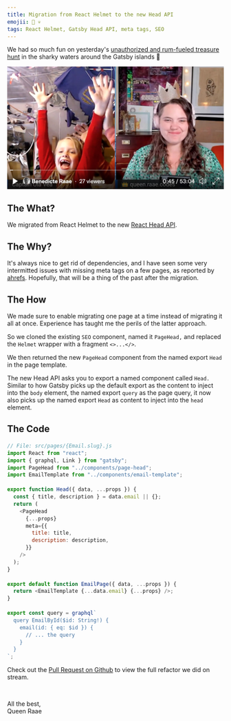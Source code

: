 ```yaml
---
title: Migration from React Helmet to the new Head API
emojii: 👤 💀
tags: React Helmet, Gatsby Head API, meta tags, SEO
---
```


We had so much fun on yesterday's [unauthorized and rum-fueled treasure hunt](https://youtu.be/Zyeuj7I7A50) in the sharky waters around the Gatsby islands 🎉

[![Stream Screendump](./screendump.jpg)](https://youtu.be/Zyeuj7I7A50)

## The What?

We migrated from React Helmet to the new [React Head API](https://www.gatsbyjs.com/docs/reference/built-in-components/gatsby-head/).

## The Why?

It's always nice to get rid of dependencies, and I have seen some very intermitted issues with missing meta tags on a few pages, as reported by [ahrefs](https://ahrefs.com/). Hopefully, that will be a thing of the past after the migration.

## The How

We made sure to enable migrating one page at a time instead of migrating it all at once. Experience has taught me the perils of the latter approach.

So we cloned the existing `SEO` component, named it `PageHead,` and replaced the `Helmet` wrapper with a fragment `<>...</>`.

We then returned the new `PageHead` component from the named export `Head` in the page template.

The new Head API asks you to export a named component called `Head.` Similar to how Gatsby picks up the default export as the content to inject into the `body` element, the named export `query` as the page query, it now also picks up the named export `Head` as content to inject into the `head` element.

## The Code

```js
// File: src/pages/{Email.slug}.js
import React from "react";
import { graphql, Link } from "gatsby";
import PageHead from "../components/page-head";
import EmailTemplate from "../components/email-template";

export function Head({ data, ...props }) {
  const { title, description } = data.email || {};
  return (
    <PageHead
      {...props}
      meta={{
        title: title,
        description: description,
      }}
    />
  );
}

export default function EmailPage({ data, ...props }) {
  return <EmailTemplate {...data.email} {...props} />;
}

export const query = graphql`
  query EmailById($id: String!) {
    email(id: { eq: $id }) {
      // ... the query
    }
  }
`;
```

Check out the [Pull Request on Github](https://github.com/raae/queen.raae.codes/pull/126) to view the full refactor we did on stream.

&nbsp;

All the best,  
Queen Raae
